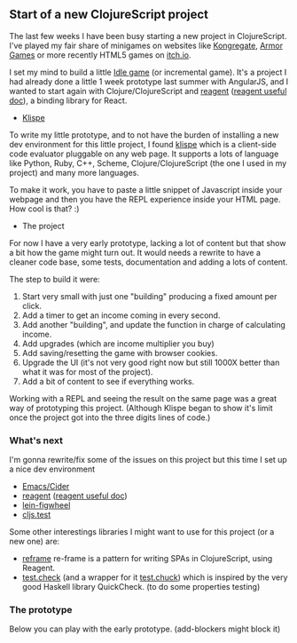 ## Start of a new ClojureScript project ##

The last few weeks I have been busy starting a new project in ClojureScript. I've played my fair share of minigames on websites like [Kongregate](https://www.kongregate.com/), [Armor Games](https://armorgames.com/) or more recently HTML5 games on [itch.io](https://itch.io/).

I set my mind to build a little [Idle game](https://en.wikipedia.org/wiki/Incremental_game) (or incremental game). It's a project I had already done a little 1 week prototype last summer with AngularJS, and I wanted to start again with Clojure/ClojureScript and [reagent](https://github.com/reagent-project/reagent)  ([reagent useful doc](https://github.com/reagent-project/reagent/tree/master/docs)), a binding library for React.

 - [Klispe](https://github.com/viebel/klipse)
 
To write my little prototype, and to not have the burden of installing a new dev environment for this little project, I found [klispe](https://github.com/viebel/klipse) which is a client-side code evaluator pluggable on any web page. It supports a lots of language like Python, Ruby, C++, Scheme, Clojure/ClojureScript (the one I used in my project) and many more languages.

To make it work, you have to paste a little snippet of Javascript inside your webpage and  then you have the REPL experience inside your HTML page. How cool is that? :) 

 - The project
 
For now I have a very early prototype, lacking a lot of content but that show a bit how the game might turn out. It would needs a rewrite to have a cleaner code base, some tests, documentation and adding a lots of content.

The step to build it were:
 
1. Start very small with just one "building" producing a fixed amount per click.
2. Add a timer to get an income coming in every second.
3. Add another "building", and update the function in charge of calculating income.
4. Add upgrades (which are income multiplier you buy)
5. Add saving/resetting the game with browser cookies.
6. Upgrade the UI (it's not very good right now but still 1000X better than what it was for most of the project).
7. Add a bit of content to see if everything works.

Working with a REPL and seeing the result on the same page was a great way of prototyping this project. (Although Klispe began to show it's limit once the project got into the three digits lines of code.)

### What's next ###

 I'm gonna rewrite/fix some of the issues on this project but this time I set up a nice dev environment

- [Emacs/Cider](https://github.com/clojure-emacs/cider)
- [reagent](https://github.com/reagent-project/reagent)  ([reagent useful doc](https://github.com/reagent-project/reagent/tree/master/docs))
- [lein-figwheel](https://github.com/bhauman/lein-figwheel)
- [cljs.test](https://clojurescript.org/tools/testing)

Some other interestings libraries I might want to use for this project (or a new one) are:

- [reframe](https://github.com/Day8/re-frame) re-frame is a pattern for writing SPAs in ClojureScript, using Reagent.
- [test.check](https://github.com/clojure/test.check) (and a wrapper for it [test.chuck](https://github.com/gfredericks/test.chuck)) which is inspired by the very good Haskell library QuickCheck. (to do some properties testing)

### The prototype ###

Below you can play with the early prototype. (add-blockers might block it)